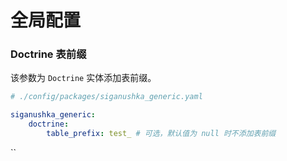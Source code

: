 # 全局配置

### Doctrine 表前缀

该参数为 `Doctrine` 实体添加表前缀。

```yaml
# ./config/packages/siganushka_generic.yaml

siganushka_generic:
    doctrine:
        table_prefix: test_ # 可选，默认值为 null 时不添加表前缀
```
``
